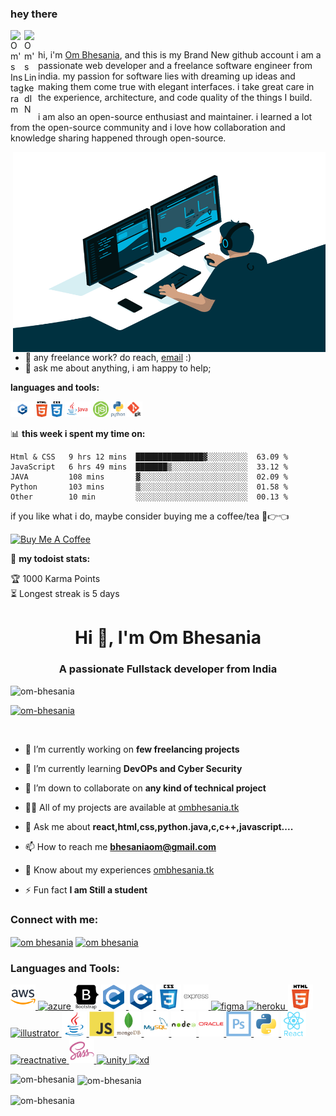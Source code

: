 
### hey there
<a href="https://www.instagram.com/om_bhesania/">
  <img align="left" alt="Om's Instagram" width="22px" src="https://raw.githubusercontent.com/hussainweb/hussainweb/main/icons/instagram.png" />
</a>
<a href="https://www.linkedin.com/in/om-bhesania">
  <img align="left" alt="Om's LinkedIN" width="22px" src="https://raw.githubusercontent.com/peterthehan/peterthehan/master/assets/linkedin.svg" />
</a>


<br />

hi, i'm [Om Bhesania](om-bhesania), and this is my Brand New github account i am a passionate web developer and a freelance software engineer from india. my passion for software lies with dreaming up ideas and making them come true with elegant interfaces. i take great care in the experience, architecture, and code quality of the things I build.

i am also an open-source enthusiast and maintainer. i learned a lot from the open-source community and i love how collaboration and knowledge sharing happened through open-source.


  <img align="right" alt="GIF" src="https://raw.githubusercontent.com/om-bhesania/om-bhesania/main/ombhesania/code.gif" width="500" height="320" />
  
- 💼 any freelance work? do reach, [email](mailto:bhesaniaom@gmail.com) :)
- 💬 ask me about anything, i am happy to help;

**languages and tools:**  

<code><img height="25" src="https://raw.githubusercontent.com/om-bhesania/om-bhesania/main/ombhesania/C%2B%2B-Logo.wine.png"></code>
<code><img height="25" src="https://raw.githubusercontent.com/om-bhesania/om-bhesania/main/ombhesania/html%20css.png"></code>
<code><img height="25" src="https://raw.githubusercontent.com/om-bhesania/om-bhesania/main/ombhesania/java.png"></code>
<code><img height="25" src="https://raw.githubusercontent.com/om-bhesania/om-bhesania/main/ombhesania/node.png"></code>
<code><img height="25" src="https://raw.githubusercontent.com/om-bhesania/om-bhesania/main/ombhesania/python.png"></code>
<code><img height="25" src="https://raw.githubusercontent.com/om-bhesania/om-bhesania/main/ombhesania/git.png"></code>


📊 **this week i spent my time on:**
<!--START_SECTION:waka-->

```text
Html & CSS   9 hrs 12 mins  ███████████████▓░░░░░░░░░  63.09 %
JavaScript   6 hrs 49 mins  ███████▒░░░░░░░░░░░░░░░░░  33.12 %
JAVA         108 mins       ▓░░░░░░░░░░░░░░░░░░░░░░░░  02.09 %
Python       103 mins       ▒░░░░░░░░░░░░░░░░░░░░░░░░  01.58 %
Other        10 min         ░░░░░░░░░░░░░░░░░░░░░░░░░  00.13 %
```

<!--END_SECTION:waka-->

if you like what i do, maybe consider buying me a coffee/tea 🥺👉👈

<a href="https://www.buymeacoffee.com/OmBhesania" target="_blank"><img src="https://cdn.buymeacoffee.com/buttons/v2/default-red.png" alt="Buy Me A Coffee" width="150" ></a>

🚧 **my todoist stats:**
<!-- TODO-IST:START -->
🏆  1000 Karma Points                    
⏳  Longest streak is 5 days
<!-- TODO-IST:END -->

<!--
📈 my github stats

<p align="center"> <img src="https://github-readme-stats.vercel.app/api?username=om-bhesania&show_icons=true&theme=gotham" alt="om-bhesania" />-->
<h1 align="center">Hi 👋, I'm Om Bhesania</h1>
<h3 align="center">A passionate Fullstack developer from India</h3>

<p align="left"> <img src="https://komarev.com/ghpvc/?username=om-bhesania&label=Profile%20views&color=0e75b6&style=flat" alt="om-bhesania" /> </p>

<p align="left"> <a href="https://github.com/ryo-ma/github-profile-trophy"><img src="https://github-profile-trophy.vercel.app/?username=om-bhesania" alt="om-bhesania" /></a> </p>

<p align="left"> <a href="https://twitter.com/" target="blank"><img src="https://img.shields.io/twitter/follow/?logo=twitter&style=for-the-badge" alt="" /></a> </p>

- 🔭 I’m currently working on **few freelancing projects**

- 🌱 I’m currently learning **DevOPs and Cyber Security**

- 👯 I’m down to collaborate on **any kind of technical project**

- 👨‍💻 All of my projects are available at [ombhesania.tk](ombhesania.tk)

- 💬 Ask me about **react,html,css,python.java,c,c++,javascript....**

- 📫 How to reach me **bhesaniaom@gmail.com**

- 📄 Know about my experiences [ombhesania.tk](ombhesania.tk)

- ⚡ Fun fact **I am Still a student**

<h3 align="left">Connect with me:</h3>
<p align="left">
<a href="https://linkedin.com/in/om bhesania" target="blank"><img align="center" src="https://raw.githubusercontent.com/rahuldkjain/github-profile-readme-generator/master/src/images/icons/Social/linked-in-alt.svg" alt="om bhesania" height="30" width="40" /></a>
<a href="https://instagram.com/om bhesania" target="blank"><img align="center" src="https://raw.githubusercontent.com/rahuldkjain/github-profile-readme-generator/master/src/images/icons/Social/instagram.svg" alt="om bhesania" height="30" width="40" /></a>
</p>

<h3 align="left">Languages and Tools:</h3>
<p align="left"> <a href="https://aws.amazon.com" target="_blank" rel="noreferrer"> <img src="https://raw.githubusercontent.com/devicons/devicon/master/icons/amazonwebservices/amazonwebservices-original-wordmark.svg" alt="aws" width="40" height="40"/> </a> <a href="https://azure.microsoft.com/en-in/" target="_blank" rel="noreferrer"> <img src="https://www.vectorlogo.zone/logos/microsoft_azure/microsoft_azure-icon.svg" alt="azure" width="40" height="40"/> </a> <a href="https://getbootstrap.com" target="_blank" rel="noreferrer"> <img src="https://raw.githubusercontent.com/devicons/devicon/master/icons/bootstrap/bootstrap-plain-wordmark.svg" alt="bootstrap" width="40" height="40"/> </a> <a href="https://www.cprogramming.com/" target="_blank" rel="noreferrer"> <img src="https://raw.githubusercontent.com/devicons/devicon/master/icons/c/c-original.svg" alt="c" width="40" height="40"/> </a> <a href="https://www.w3schools.com/cpp/" target="_blank" rel="noreferrer"> <img src="https://raw.githubusercontent.com/devicons/devicon/master/icons/cplusplus/cplusplus-original.svg" alt="cplusplus" width="40" height="40"/> </a> <a href="https://www.w3schools.com/css/" target="_blank" rel="noreferrer"> <img src="https://raw.githubusercontent.com/devicons/devicon/master/icons/css3/css3-original-wordmark.svg" alt="css3" width="40" height="40"/> </a> <a href="https://expressjs.com" target="_blank" rel="noreferrer"> <img src="https://raw.githubusercontent.com/devicons/devicon/master/icons/express/express-original-wordmark.svg" alt="express" width="40" height="40"/> </a> <a href="https://www.figma.com/" target="_blank" rel="noreferrer"> <img src="https://www.vectorlogo.zone/logos/figma/figma-icon.svg" alt="figma" width="40" height="40"/> </a> <a href="https://heroku.com" target="_blank" rel="noreferrer"> <img src="https://www.vectorlogo.zone/logos/heroku/heroku-icon.svg" alt="heroku" width="40" height="40"/> </a> <a href="https://www.w3.org/html/" target="_blank" rel="noreferrer"> <img src="https://raw.githubusercontent.com/devicons/devicon/master/icons/html5/html5-original-wordmark.svg" alt="html5" width="40" height="40"/> </a> <a href="https://www.adobe.com/in/products/illustrator.html" target="_blank" rel="noreferrer"> <img src="https://www.vectorlogo.zone/logos/adobe_illustrator/adobe_illustrator-icon.svg" alt="illustrator" width="40" height="40"/> </a> <a href="https://www.java.com" target="_blank" rel="noreferrer"> <img src="https://raw.githubusercontent.com/devicons/devicon/master/icons/java/java-original.svg" alt="java" width="40" height="40"/> </a> <a href="https://developer.mozilla.org/en-US/docs/Web/JavaScript" target="_blank" rel="noreferrer"> <img src="https://raw.githubusercontent.com/devicons/devicon/master/icons/javascript/javascript-original.svg" alt="javascript" width="40" height="40"/> </a> <a href="https://www.mongodb.com/" target="_blank" rel="noreferrer"> <img src="https://raw.githubusercontent.com/devicons/devicon/master/icons/mongodb/mongodb-original-wordmark.svg" alt="mongodb" width="40" height="40"/> </a> <a href="https://www.mysql.com/" target="_blank" rel="noreferrer"> <img src="https://raw.githubusercontent.com/devicons/devicon/master/icons/mysql/mysql-original-wordmark.svg" alt="mysql" width="40" height="40"/> </a> <a href="https://nodejs.org" target="_blank" rel="noreferrer"> <img src="https://raw.githubusercontent.com/devicons/devicon/master/icons/nodejs/nodejs-original-wordmark.svg" alt="nodejs" width="40" height="40"/> </a> <a href="https://www.oracle.com/" target="_blank" rel="noreferrer"> <img src="https://raw.githubusercontent.com/devicons/devicon/master/icons/oracle/oracle-original.svg" alt="oracle" width="40" height="40"/> </a> <a href="https://www.photoshop.com/en" target="_blank" rel="noreferrer"> <img src="https://raw.githubusercontent.com/devicons/devicon/master/icons/photoshop/photoshop-line.svg" alt="photoshop" width="40" height="40"/> </a> <a href="https://www.python.org" target="_blank" rel="noreferrer"> <img src="https://raw.githubusercontent.com/devicons/devicon/master/icons/python/python-original.svg" alt="python" width="40" height="40"/> </a> <a href="https://reactjs.org/" target="_blank" rel="noreferrer"> <img src="https://raw.githubusercontent.com/devicons/devicon/master/icons/react/react-original-wordmark.svg" alt="react" width="40" height="40"/> </a> <a href="https://reactnative.dev/" target="_blank" rel="noreferrer"> <img src="https://reactnative.dev/img/header_logo.svg" alt="reactnative" width="40" height="40"/> </a> <a href="https://sass-lang.com" target="_blank" rel="noreferrer"> <img src="https://raw.githubusercontent.com/devicons/devicon/master/icons/sass/sass-original.svg" alt="sass" width="40" height="40"/> </a> <a href="https://unity.com/" target="_blank" rel="noreferrer"> <img src="https://www.vectorlogo.zone/logos/unity3d/unity3d-icon.svg" alt="unity" width="40" height="40"/> </a> <a href="https://www.adobe.com/products/xd.html" target="_blank" rel="noreferrer"> <img src="https://cdn.worldvectorlogo.com/logos/adobe-xd.svg" alt="xd" width="40" height="40"/> </a> </p>

<p><img align="left" src="https://github-readme-stats.vercel.app/api/top-langs?username=om-bhesania&show_icons=true&locale=en&layout=compact" alt="om-bhesania" /></p>

<p>&nbsp;<img align="center" src="https://github-readme-stats.vercel.app/api?username=om-bhesania&show_icons=true&locale=en" alt="om-bhesania" /></p>

<p><img align="center" src="https://github-readme-streak-stats.herokuapp.com/?user=om-bhesania&" alt="om-bhesania" /></p>
